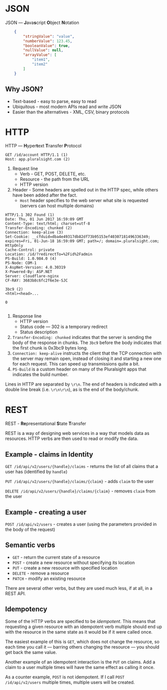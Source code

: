 # JSON

JSON &mdash; **J**ava**s**cript **O**bject **N**otation

```json
    { 
        "stringValue": "value",
        "numberValue": 123.45,
        "booleanValue": true,
        "nullValue": null,
        "arrayValue": [
            "item1",
            "item2"
        ]
    }
```

## Why JSON?

* Text-based - easy to parse, easy to read
* Ubiquitous - most modern APIs read and write JSON
* Easier than the alternatives - XML, CSV, binary protocols

# HTTP

HTTP &mdash; **H**yper**t**ext **T**ransfer **P**rotocol

```http
GET /id/account HTTP/1.1 (1)
Host: app.pluralsight.com (2)
```

1. Request line
    * Verb - GET, POST, DELETE, etc.
    * Resource - the path from the URL
    * HTTP version
2. Header - Some headers are spelled out in the HTTP spec, while others have been added after the fact.
    * `Host` header specifies to the web server what site is requested (servers can host multiple domains)

```http
HTTP/1.1 302 Found (1)
Date: Thu, 01 Jun 2017 16:59:09 GMT
Content-Type: text/html; charset=utf-8
Transfer-Encoding: chunked (2)
Connection: keep-alive (3)
Set-Cookie: __cfduid=dba4e49317db82df73b95153ef40307181496336349; expires=Fri, 01-Jun-18 16:59:09 GMT; path=/; domain=.pluralsight.com; HttpOnly
Cache-Control: private
Location: /id/?redirectTo=%2Fid%2Fadmin
PS-Build: 1.0.984.0 (4)
PS-Node: COM-1
X-AspNet-Version: 4.0.30319
X-Powered-By: ASP.NET
Server: cloudflare-nginx
CF-RAY: 3683b8c6fc2f6e3e-SJC

3bc9 (2)
<html><head>...

0


```

1. Response line
    * HTTP version
    * Status code &mdash; 302 is a temporary redirect
    * Status description
2. `Transfer-Encoding: chunked` indicates that the server is sending the body of the response in chunks. The `3bc9` before the body indicates that the first chunk is 0x3bc9 bytes long.
3. `Connection: keep-alive` instructs the client that the TCP connection with the server may remain open, instead of closing it and starting a new one for each request. This can speed up transmissions quite a bit.
4. `PS-Build` is a custom header on many of the Pluralsight apps that indicates the build number.

Lines in HTTP are separated by `\r\n`. The end of headers is indicated with a double line break (i.e. `\r\n\r\n`), as is the end of the body/chunk.

# REST 

REST - **Re**presentational **S**tate **T**ransfer

REST is a way of designing web services in a way that models data as resources. 
HTTP verbs are then used to read or modify the data.

## Example - claims in Identity

`GET /id/api/v2/users/{handle}/claims` - returns the list of all claims that a user has (identified by `handle`)

`PUT /id/api/v2/users/{handle}/claims/{claim}` - adds `claim` to the user

`DELETE /id/api/v2/users/{handle}/claims/{claim}` - removes `claim` from the user

## Example - creating a user

`POST /id/api/v2/users` - creates a user (using the parameters provided in the body of the request)

## Semantic verbs

* `GET` - return the current state of a resource
* `POST` - create a new resource without specifying its location
* `PUT` - create a new resource with specified location
* `DELETE` - remove a resource
* `PATCH` - modify an existing resource

There are several other verbs, but they are used much less, if at all, in a REST API.

## Idempotency

Some of the HTTP verbs are specified to be *idempotent*. This means that requesting a given resource with an idempotent verb multiple should end up with the resource in the same state as it would be if it were called once.

The easiest example of this is `GET`, which does not change the resource, so each time you call it &mdash; barring others changing the resource &mdash; you should get back the same value.

Another example of an idempotent interaction is the `PUT` on claims. Add a claim to a user multiple times will have the same effect as calling it once.

As a counter example, `POST` is not idempotent. If I call `POST /id/api/v2/users` multiple times, multiple users will be created.